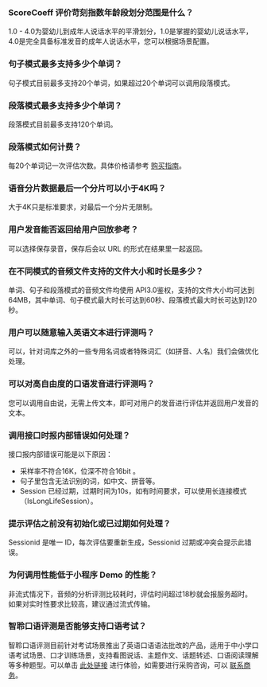 ### ScoreCoeff 评价苛刻指数年龄段划分范围是什么？
1.0 - 4.0为婴幼儿到成年人说话水平的平滑划分，1.0是掌握的婴幼儿说话水平，4.0是完全具备标准发音的成年人说话水平，您可以根据场景配置。    

### 句子模式最多支持多少个单词？
句子模式目前最多支持20个单词，如果超过20个单词可以调用段落模式。

### 段落模式最多支持多少个单词？
段落模式目前最多支持120个单词。

### 段落模式如何计费？
每20个单词记一次评估次数。具体价格请参考 [购买指南](https://cloud.tencent.com/document/product/884/19329)。

### 语音分片数据最后一个分片可以小于4K吗？
大于4K只是标准要求，对最后一个分片无限制。

### 用户发音能否返回给用户回放参考？
可以选择保存录音，保存后会以 URL 的形式在结果里一起返回。

### 在不同模式的音频文件支持的文件大小和时长是多少？
单词、句子和段落模式的音频文件均使用 API3.0鉴权，支持的文件大小均可达到64MB，其中单词、句子模式最大时长可达到60秒、段落模式最大时长可达到120秒。

### 用户可以随意输入英语文本进行评测吗？
可以，针对词库之外的一些专用名词或者特殊词汇（如拼音、人名）我们会做优化处理。

### 可以对高自由度的口语发音进行评测吗？
您可以调用自由说，无需上传文本，即可对用户的发音进行评估并返回用户发音的文本。


### 调用接口时报内部错误如何处理？
接口报内部错误可能是以下原因：
- 采样率不符合16K，位深不符合16bit 。
- 句子里包含无法识别的词，如中文、拼音等。
- Session 已经过期，过期时间为10s，如有时间要求，可以使用长连接模式（IsLongLifeSession）。

### 提示评估之前没有初始化或已过期如何处理？
Sessionid 是唯一 ID，每次评估要重新生成，Sessionid 过期或冲突会提示此错误。

### 为何调用性能低于小程序 Demo 的性能？
非流式情况下，音频的分析评测比较耗时，评估时间超过18秒就会报服务超时。如果对实时性要求比较高，建议通过流式传输。

### 智聆口语评测是否能够支持口语考试？
智聆口语评测目前针对考试场景推出了英语口语语法批改的产品，适用于中小学口语考试场景、口才训练场景，支持看图说话、主题作文、话题转述、口语阅读理解等多种题型。可以单击 [此处链接](https://oral.qcloud.com/oral-grammar-correction/grammar/experience#answers)  进行体验，如需要进行采购咨询，可以 [联系商务](https://wpa1.qq.com/YYQnMZ2L?_type=wpa&qidian=true)。




